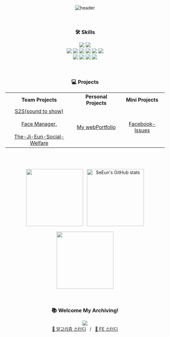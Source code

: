 <div align="center">
  
![header](https://capsule-render.vercel.app/api?type=venom&height=200&text=SeEun's%20GitHub&fontSize=70&color=0:7fdbca,100:c792ea&stroke=c792ea)
<br><br><br>

### 🛠 Skills
<div>
<img src="https://img.shields.io/badge/python-3776AB?style=for-the-badge&logo=python&logoColor=white">
<img src="https://img.shields.io/badge/django-092E20?style=for-the-badge&logo=django&logoColor=white">
</div>
<div>
<img src="https://img.shields.io/badge/html5-E34F26?style=for-the-badge&logo=html5&logoColor=white">
<img src="https://img.shields.io/badge/css3-1572B6?style=for-the-badge&logo=css3&logoColor=white">
<img src="https://img.shields.io/badge/sass-CC6699?style=for-the-badge&logo=sass&logoColor=white">
<img src="https://img.shields.io/badge/javascript-F7DF1E?style=for-the-badge&logo=javascript&logoColor=white">
<img src="https://img.shields.io/badge/typescript-3178C6?style=for-the-badge&logo=typescript&logoColor=white">
<img src="https://img.shields.io/badge/react-61DAFB?style=for-the-badge&logo=react&logoColor=black">
</div>
<div>
<img src="https://img.shields.io/badge/git-F05032?style=for-the-badge&logo=git&logoColor=white">
<img src="https://img.shields.io/badge/github-181717?style=for-the-badge&logo=github&logoColor=white">
<img src="https://img.shields.io/badge/notion-000000?style=for-the-badge&logo=notion&logoColor=white">
<img src="https://img.shields.io/badge/figma-FF4785?style=for-the-badge&logo=figma&logoColor=white">
</div>
<br><br>

### 💻 Projects
<table>
 <tr>
    <td align="center"><strong>Team Projects</strong></td>
    <td align="center"><strong>Personal Projects</strong></td>
    <td align="center"><strong>Mini Projects</strong></td>
  </tr>
  <tr>
    <td align="center">
       <a href="https://github.com/6-Sense-AI/KDT-SoundToShow">S2S(sound to show)</a>
      <br><br>
      <a href="https://github.com/se-eun-park/faceManager">Face Manager.</a>
      <br><br>
      <a href="https://github.com/The-Ji-Eun-Social-Welfare">The-Ji-Eun-Social-Welfare</a>
    </td>
    <td align="center">
       <a href="https://github.com/se-eun-park/webPortfolio">My webPortfolio</a>
    </td>
    <td align="center">
       <a href="https://github.com/se-eun-park/facebook-Issues">Facebook-Issues</a>
    </td>
  </tr>
</table>
<br><br><br>

<img align="center" style="height:180px" src="https://github-readme-stats.vercel.app/api/top-langs/?username=se-eun-park&layout=compact&theme=nightowl&hide_border=true" />
&nbsp;
<img align="center" style="height:180px" src="https://github-readme-stats.vercel.app/api?username=se-eun-park&show_icons=true&include_all_commits=true&theme=nightowl&hide_border=true" alt="SeEun's GitHub stats" />
<br><br>
<img align="center" style="height:180px" src="http://mazassumnida.wtf/api/v2/generate_badge?boj=krap4" />
<br><br><br>

### 📚 Welcome My Archiving!
<a href="https://codingchick.tistory.com/"><img src="https://img.shields.io/badge/tistory-E74C3C?style=flat-square&logo=tistory&logoColor=white"/>
<br>
[👾 알고리즘 스터디](https://github.com/6-Sense-AI/AIVLE-AlgorithmStudy)
&nbsp; / &nbsp; 
[🎨 FE 스터디](https://github.com/SSA-FE)
</div>
